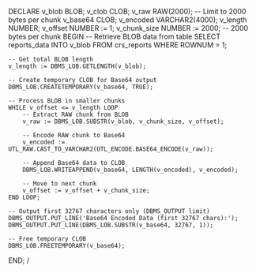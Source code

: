 DECLARE
    v_blob       BLOB;
    v_clob       CLOB;
    v_raw        RAW(2000);  -- Limit to 2000 bytes per chunk
    v_base64     CLOB;
    v_encoded    VARCHAR2(4000);
    v_length     NUMBER;
    v_offset     NUMBER := 1;
    v_chunk_size NUMBER := 2000;  -- 2000 bytes per chunk
BEGIN
    -- Retrieve BLOB data from table
    SELECT reports_data INTO v_blob
    FROM crs_reports
    WHERE ROWNUM = 1;

    -- Get total BLOB length
    v_length := DBMS_LOB.GETLENGTH(v_blob);

    -- Create temporary CLOB for Base64 output
    DBMS_LOB.CREATETEMPORARY(v_base64, TRUE);

    -- Process BLOB in smaller chunks
    WHILE v_offset <= v_length LOOP
        -- Extract RAW chunk from BLOB
        v_raw := DBMS_LOB.SUBSTR(v_blob, v_chunk_size, v_offset);

        -- Encode RAW chunk to Base64
        v_encoded := UTL_RAW.CAST_TO_VARCHAR2(UTL_ENCODE.BASE64_ENCODE(v_raw));

        -- Append Base64 data to CLOB
        DBMS_LOB.WRITEAPPEND(v_base64, LENGTH(v_encoded), v_encoded);

        -- Move to next chunk
        v_offset := v_offset + v_chunk_size;
    END LOOP;

    -- Output first 32767 characters only (DBMS_OUTPUT limit)
    DBMS_OUTPUT.PUT_LINE('Base64 Encoded Data (first 32767 chars):');
    DBMS_OUTPUT.PUT_LINE(DBMS_LOB.SUBSTR(v_base64, 32767, 1));

    -- Free temporary CLOB
    DBMS_LOB.FREETEMPORARY(v_base64);
END;
/